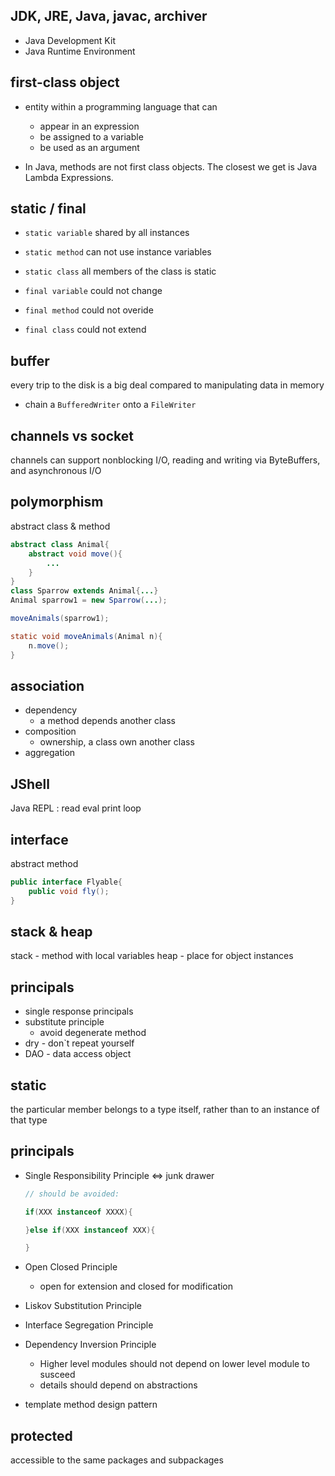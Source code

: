 ## JDK, JRE, Java, javac, archiver
- Java Development Kit
- Java Runtime Environment

## first-class object
- entity within a programming language that can 
    - appear in an expression
    - be assigned to a variable
    - be used as an argument

- In Java, methods are not first class objects. The closest we get is Java Lambda Expressions.

## static / final
 - `static variable` shared by all instances
 - `static method` can not use instance variables
 - `static class` all members of the class is static

 - `final variable` could not change
 - `final method` could not overide
 - `final class` could not extend

## buffer
every trip to the disk is a big deal compared to manipulating data in memory

- chain a `BufferedWriter` onto a `FileWriter`


## channels vs socket
channels can support nonblocking I/O, reading and writing via ByteBuffers, and asynchronous I/O

## polymorphism
abstract class & method
```java
abstract class Animal{
    abstract void move(){
        ...
    }
}
class Sparrow extends Animal{...}
Animal sparrow1 = new Sparrow(...);

moveAnimals(sparrow1);

static void moveAnimals(Animal n){
    n.move();
}
```

## association
- dependency
    - a method depends another class
- composition
    - ownership, a class own another class
- aggregation
## JShell
Java REPL : read eval print loop

## interface
abstract method
```java
public interface Flyable{
    public void fly();
}
```

## stack & heap
stack - method with local variables
heap - place for object instances

## principals
- single response principals
- substitute principle
    - avoid degenerate method
- dry - don`t repeat yourself
- DAO - data access object


## static
the particular member belongs to a type itself, rather than to an instance of that type

## principals
- Single Responsibility Principle <=> junk drawer
    ```java
   // should be avoided:

   if(XXX instanceof XXXX){
    
   }else if(XXX instanceof XXX){

   }
    ```
- Open Closed Principle
    - open for extension and closed for modification

- Liskov Substitution Principle
- Interface Segregation Principle
- Dependency Inversion Principle
    - Higher level modules should not depend on lower level module to susceed
    - details should depend on abstractions
- template method design pattern

## protected
accessible to the same packages and subpackages
